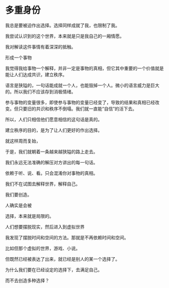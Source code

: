 # 多重身份



我总是要被迫作出选择。选择同样成就了我，也限制了我。

我尝试认识到的这个世界，本来就是只是我自己的一厢情愿。

我对解读这件事情有着深深的抵触。

形成一个事物

我觉得我给事物一个解释，并非一定是事物的真相，但它其中重要的一个价值就是能让人们达成共识，建立秩序。

语言是狭隘的，一句话能成就一个人，也能毁掉一个人。微小的语言威力是巨大的。所以我们不应该存到消极情绪。

参与事物的变量很多，即使参与事物的变量已经变了，导致的结果和真相已经改变。但只要旧的共识和秩序不倒塌。我们就一直能“自信”的活下去。

所以，人们只相信他们愿意相信的这句话是真的。



建立秩序的目的，是为了让人们更好的作出选择。



就这样周而复始，

于是，我们就朝着一条越来越狭隘的路上走去。

我们永远无法准确的解压对方讲出的每一句话。

依赖于听、说、看。只会混淆你对事物的真相。

我们不在试图去解释世界，解释自己。

我们要创造。

人确实是会被

选择，本来就是局限的。

人们想要摆脱现实，然后进入到虚拟世界

我发现了摆脱时间和空间的方法。那就是不再依赖时间和空间。

比如但那个虚拟的世界，游戏、小说。

但既然已经被表达了出来，就已经是别人的某一个选择了。



为什么我们要在已经设定的选择下，去满足自己。

而不去创造多种选择？



